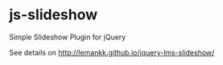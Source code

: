 js-slideshow
============

Simple Slideshow Plugin for jQuery

See details on http://lemankk.github.io/jquery-lms-slideshow/
